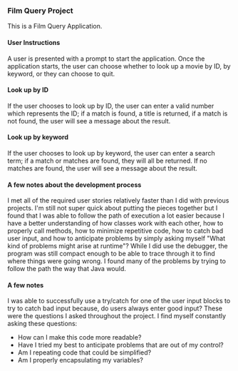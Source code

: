 ### Film Query Project
This is a Film Query Application.  
#### User Instructions
A user is presented with a prompt to start the application.
Once the application starts, the user can choose whether to look up a movie by ID, by keyword,
or they can choose to quit.  
#### Look up by ID
If the user chooses to look up by ID, the user can enter a valid
number which represents the ID; if a match is found, a title is returned, if a match is not found,
the user will see a message about the result.
#### Look up by keyword
If the user chooses to look up by keyword, the user can enter a search term; if a match or
matches are found, they will all be returned.  If no matches are found, the user will see a
message about the result.

#### A few notes about the development process
I met all of the required user stories relatively faster than I did with previous projects.
I'm still not super quick about putting the pieces together but I found that I was able to follow
the path of execution a lot easier because I have a better understanding of how classes work
with each other, how to properly call methods, how to minimize repetitive code, how to catch
bad user input, and how to anticipate problems by simply asking myself "What kind of problems might
arise at runtime"?  While I did use the debugger, the program was still compact enough to be able to
trace through it to find where things were going wrong.  I found many of the problems by trying to
follow the path the way that Java would.  

#### A few notes
I was able to successfully use a try/catch for one of the user input blocks to try to catch bad input because,
do users always enter good input?  These were the questions I asked throughout the project.  I find
myself constantly asking these questions:
  - How can I make this code more readable?
  - Have I tried my best to anticipate problems that are out of my control?
  - Am I repeating code that could be simplified?
  - Am I properly encapsulating my variables?
